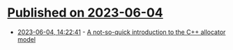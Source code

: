 # [Published on 2023-06-04](index.md)

* [2023-06-04, 14:22:41](https://lobste.rs/s/trh2xe/not_so_quick_introduction_c_allocator) - [A not-so-quick introduction to the C++ allocator model](https://quuxplusone.github.io/blog/2023/06/02/not-so-quick-pmr/)
